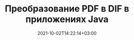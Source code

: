 ---
############################# Static ############################
layout: "autogen-gist"
date: 2021-10-02T14:22:14+03:00
draft: false
path: "ru/total/java/conversion/pdf-to-dif/"
other_out_formats: "DOC DOCX DOCM DOT DOTX DOTM TXT RTF HTML HTM MHTML MHT XLS XLSX XLSM XLSB XLT XLTX XLTM XLAM CSV TSV DIF SXC FODS PPT PPTX PPTM PPS PPSX PPSM POT POTX POTM ODT OTT OTP ODP ODS EMZ WMZ SVG SVGZ XPS TEX DCM WMF EMF BMP PNG GIF JPEG TIFF ICO WEBP JP2 TGA PSB PSD EPUB MD DICOM FODP JPG"
ad_headline: "Конвертировать PDF в DIF | Java"
ad_description: "Наиболее точное решение для преобразования документов PDF в DIF для приложений Java."

############################# Head ############################
head_title: "Преобразование PDF в DIF на Java — API преобразования PDF"
head_description: "Преобразование PDF в DIF в приложениях Java. Быстрое и точное преобразование PDF в DIF API для Java для преобразования PDF в документы, изображения и более 100 других форматов файлов."

############################# Header ############################
title: "Преобразование PDF в DIF в приложениях Java"
description: "Преобразование файлов PDF в DIF в приложениях Java с помощью гибких функций преобразования документов для изменения внешнего вида преобразованного формата документа. Легко конвертируйте весь документ сразу или выберите определенные страницы файла PDF на основе выбранных номеров страниц или диапазонов страниц и конвертируйте в широкий спектр поддерживаемых форматов документов, таких как документы обработки Word, электронные таблицы Excel, презентации PowerPoint, Photoshop, электронные книги, Интернет и изображения."

############################# SubMenu ############################
submenu:
    enable: false

############################# Content ############################
content:
    enable: true
    block:
    - title_left: "Как конвертировать PDF в DIF на Java"
      content_left: |
          Преобразование файлов PDF в файлы DIF на Java с помощью трех простых шагов. Используя приведенный ниже пример кода, просмотрите преобразованный документ как есть или обработайте его для просмотра в виде HTML-файла без установки какого-либо внешнего программного обеспечения.

          -   Создайте новый экземпляр класса **Converter** и загрузите файл PDF.
          -   Установите **ConvertOptions** для типа файла DIF.
          -   Вызов метода **Convert** экземпляра класса **Converter** для преобразования в DIF
          -   Установить параметры для просмотра HTML
          -   Создайте объект **Viewer** для просмотра преобразованного DIF в формате HTML.
          
      title_right: "Инструкции по загрузке и установке"
      content_right: |
          Вам потребуются пространства имен `GroupDocs.Conversion` и `GroupDocs.Viewer` для преобразования более 100 документов и форматов файлов изображений, таких как PDF, Microsoft Word, Excel, PowerPoint, Project, Visio, Outlook, HTML и диаграммы. Изучите другие [Java API для документов Office](https://products.conholdate.com/total/java/), предлагаемые Conholdate.Total.
          
          Получите соответствующие файлы сборки из [загрузок](https://downloads.conholdate.com/total/java) или загрузите весь пакет из [Maven](https://repository.conholdate.com/webapp/#/artifacts/browse/tree/General/repo), чтобы добавить `Conholdate.Total for Java` прямо в вашу рабочую область.
          
      gisthash: "1b2b5b5a97415ef538ac358347f27174"
      gistfile: "pdf-to-word-conversion-in-java-and-html-viewer.java"

    - title_left: "Преобразование PDF в документы Word на Java"
      content_left: |
          Преобразование из PDF в документ Word в приложениях на основе Java становится проще с API Conholdate.Total. Файл PDF идеально преобразуется в файл Word (DOCX) и поддерживает дополнительный набор функций форматирования документа для настройки макета выходного файла в соответствии с вашими потребностями. Вы можете легко редактировать содержимое, такое как текст, таблицы, изображения и списки, из преобразованного документа Word.

          -   Создайте новый экземпляр класса **Converter** и загрузите **PDF** в качестве входного файла.
          -   Создайте экземпляр **WordProcessingConvertOptions** в качестве параметра преобразования.
          -   Вызов метода **Convert** экземпляра класса **Converter** для преобразования в **DOCX**
          
      title_right: "Извлечение информации из исходного документа"
      content_right: |
          Функция извлечения информации о документах не только позволяет получить основную информацию об исходном файле документа, но также поддерживает извлечение некоторой ценной информации, специфичной для формата файла, такой как даты начала и окончания проекта в файле Microsoft Project, любые ограничения печати документа PDF, список папок, заключенных в файле данных Outlook и т. д.

          Преобразуйте популярные форматы файлов документов в различных операционных системах, таких как Windows, Linux или macOS, используя среды разработки, такие как NetBeans, IntelliJ IDEA и Eclipse.
          
      gisthash: "1b2b5b5a97415ef538ac358347f27174"
      gistfile: "pdf-to-word-conversion.java"

    - title_left: "Преобразование PDF в Excel на Java"
      content_left: |
          Превратите электронные таблицы PDF в Excel, используя несколько строк кода Java. Содержимое файла PDF преобразуется в строки и столбцы рабочего листа Excel, которые можно легко редактировать по мере необходимости. Файл PDF можно преобразовать в следующие форматы электронных таблиц (XLS, XLSX, XLSM, XLSB, XLTX, XLT), OpenDocument (ODS, OTS) и Apple iWork Numbers.

          -   Создайте новый экземпляр класса **Converter** и загрузите **PDF** в качестве входного файла.
          -   Создайте экземпляр **SpreadsheetConvertOptions** в качестве параметра преобразования.
          -   Вызов метода **Convert** экземпляра класса **Converter** для преобразования в **XLSX**
        
      title_right: "Кэширование результатов преобразованного документа"
      content_right: |
          В некоторых случаях размер преобразованного документа больше, и для преобразования требуется время. Библиотека преобразования документов предлагает функцию кэширования для эффективного управления такими ситуациями и ускорения повторяющегося процесса преобразования. Включите интерфейс ICache для работы с настраиваемой реализацией кэша с помощью точки расширения и управляйте преобразованием кэша по своему усмотрению.

          Результат преобразования по умолчанию сохраняется на локальном диске, но любой тип кэш-хранилища может поддерживаться путем реализации соответствующих интерфейсов, таких как Amazon S3, Dropbox, Google Drive, Windows Azure, Reddis или любой другой.
          
      gisthash: "1b2b5b5a97415ef538ac358347f27174"
      gistfile: "pdf-to-excel-conversion.java"

    - title_left: "Преобразование PDF в PowerPoint на Java"
      content_left: |
          Преобразование слайдов PDF в PowerPoint (PPT, PPTX) выполняется быстрее с Conholdate.Total для API Java. После преобразования вы можете легко редактировать презентации и слайды PowerPoint в Microsoft PowerPoint.

          -   Создайте новый экземпляр класса **Converter** и загрузите **PDF** в качестве входного файла.
          -   Создайте экземпляр **PresentationConvertOptions** в качестве параметра преобразования.
          -   Вызов метода **Convert** экземпляра класса **Converter** для преобразования в **PPTX**
          
      title_right: "Загрузка и преобразование удаленных документов"
      content_right: |
          Используя Conholdate.Total для Java, разработчики могут загружать и преобразовывать документы из различных удаленных мест и ресурсов облачного хранилища документов, таких как Amazon S3, Microsoft Azure Blob, FTP, локальный диск, поток или простой URL-адрес. Вам просто нужно указать метод для получения удаленного потока документов, а затем передать его классу Converter в качестве конструктора.
          
          [Библиотека преобразования Java в PDF](https://products.groupdocs.com/conversion/java/) также поддерживает загрузку и преобразование документов, защищенных паролем, в ваших приложениях на основе Java.
          
      gisthash: "1b2b5b5a97415ef538ac358347f27174"
      gistfile: "pdf-to-powerpoint-conversion.java"

    - title_left: "Преобразование PDF в изображения в Java"
      content_left: |
          Преобразование PDF в форматы изображений, такие как JPG, PNG, GIF, BMP, TIFF и многие другие, с точным качеством изображения и разрешением. Преобразуйте весь файл PDF или выберите одну из выбранных страниц для преобразования в изображения.

          -   Создайте новый экземпляр класса **Converter** и загрузите **PDF** в качестве входного файла.
          -   Объявите делегат **SavePageStream** для сохранения преобразованной страницы документа в поток
          -   Укажите **JPG** в качестве желаемого выходного формата, передав ему объект **ImageConvertOptions**
          -   Вызов метода **Convert** экземпляра класса **Converter** для преобразования в **JPG**
          
      title_right: "Добавление текстовых или графических водяных знаков в документы"
      content_right: |
          Точно преобразовывайте документы точно так же, как исходный файл, и применяйте текстовые или графические водяные знаки к преобразованным страницам документа. Штампуйте водяные знаки с умом, используя небольшой набор параметров водяных знаков для управления шрифтом, цветом, шириной, высотой, углом поворота, прозрачностью и размещением водяного знака на фоне страниц документа.
          
          Автоматическое определение формата исходного документа — еще одна полезная функция для извлечения самого расширения файла в некоторых случаях, когда исходный файл представлен в виде потока байтов. Разработчики также могут получить полный список всех поддерживаемых форматов преобразования при преобразовании одного документа в другой формат файла, вызвав метод **GetPossibleConversions** объекта Converter.
          
      gisthash: "1b2b5b5a97415ef538ac358347f27174"
      gistfile: "pdf-to-image-conversion.java"

############################# About Formats ############################
about_formats:
    enable: false
############################# More Formats ############################
more_formats:
    enable: true
    auto: false
    other_out_formats: DOC DOCX DOCM DOT DOTX DOTM TXT RTF HTML HTM MHTML MHT XLS XLSX XLSM XLSB XLT XLTX XLTM XLAM CSV TSV DIF SXC FODS PPT PPTX PPTM PPS PPSX PPSM POT POTX POTM ODT OTT OTP ODP ODS EMZ WMZ SVG SVGZ XPS TEX DCM WMF EMF BMP PNG GIF JPEG TIFF ICO WEBP JP2 TGA PSB PSD EPUB MD DICOM FODP JPG
############################# Back to top ###############################
back_to_top:
  enable: true
---